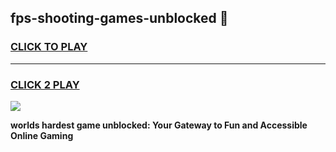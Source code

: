 
## fps-shooting-games-unblocked 👋
<h3>
<a href="https://premium.freeplayer.one?title=fps-shooting-games-unblocked&ref=14F">CLICK TO PLAY</a></h3>
<hr>

<h3>
<a href="https://premium.freeplayer.one?title=fps-shooting-games-unblocked&ref=14F">CLICK 2 PLAY</a>
  
</h3>

<a href="https://premium.freeplayer.one?title=fps-shooting-games-unblocked&ref=12F/"><img src="https://clearcache.store/games.png"></a>


**worlds hardest game unblocked: Your Gateway to Fun and Accessible Online Gaming**
